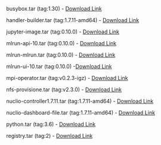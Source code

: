 busybox.tar (tag:1.30) - [Download Link](https://iguazio-public.s3.amazonaws.com/All_Images/All_Images/busybox.tar)

handler-builder.tar (tag:1.7.11-amd64)  - [Download Link](https://iguazio-public.s3.amazonaws.com/All_Images/All_Images/handler-builder.tar)

jupyter-image.tar (tag:0.10.0) - [Download Link](https://iguazio-public.s3.amazonaws.com/All_Images/All_Images/jupy.tar)

mlrun-api-10.tar (tag:0.10.0) - [Download Link](https://iguazio-public.s3.amazonaws.com/All_Images/All_Images/mlrun-api-10.tar)

mlrun-mlrun.tar (tag:0.10.0) - [Download Link](https://iguazio-public.s3.amazonaws.com/All_Images/All_Images/mlrun-mlrun.tar)

mlrun-ui-10.tar (tag:0.10.0) -[Download Link](https://iguazio-public.s3.amazonaws.com/All_Images/All_Images/mlrun-ui-10.tar)

mpi-operator.tar (tag:v0.2.3-igz) - [Download Link](https://iguazio-public.s3.amazonaws.com/All_Images/All_Images/mpi-operator.tar)

nfs-provisione.tar (tag:v2.3.0) - [Download Link](https://iguazio-public.s3.amazonaws.com/All_Images/All_Images/nfs-provisione.tar)

nuclio-controller1.7.11.tar (tag:1.7.11-amd64) - [Download Link](https://iguazio-public.s3.amazonaws.com/All_Images/All_Images/nuclio-controller1.7.11.tar)

nuclio-dashboard-file.tar (tag:1.7.11-amd64) - [Download Link](https://iguazio-public.s3.amazonaws.com/All_Images/All_Images/nuclio-dashboard-file.tar)

python.tar (tag:3.6) - [Download Link](https://iguazio-public.s3.amazonaws.com/All_Images/All_Images/python.tar)

registry.tar (tag:2) - [Download Link](https://iguazio-public.s3.amazonaws.com/All_Images/All_Images/registry.tar)
